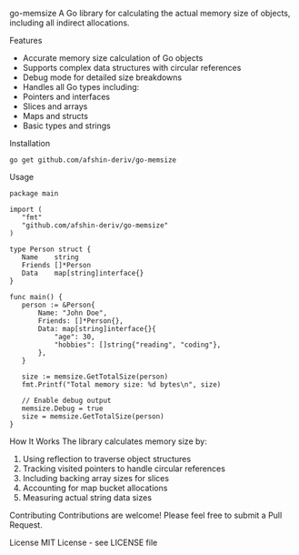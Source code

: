 go-memsize
A Go library for calculating the actual memory size of objects, including all indirect allocations.

Features
- Accurate memory size calculation of Go objects
- Supports complex data structures with circular references
- Debug mode for detailed size breakdowns
- Handles all Go types including:
 - Pointers and interfaces
 - Slices and arrays
 - Maps and structs
 - Basic types and strings

Installation
 ```
 go get github.com/afshin-deriv/go-memsize
 ```

Usage
 ```
 package main

import (
    "fmt"
    "github.com/afshin-deriv/go-memsize"
)

type Person struct {
    Name    string
    Friends []*Person
    Data    map[string]interface{}
}

func main() {
    person := &Person{
        Name: "John Doe",
        Friends: []*Person{},
        Data: map[string]interface{}{
            "age": 30,
            "hobbies": []string{"reading", "coding"},
        },
    }

    size := memsize.GetTotalSize(person)
    fmt.Printf("Total memory size: %d bytes\n", size)

    // Enable debug output
    memsize.Debug = true
    size = memsize.GetTotalSize(person)
}
 ```

How It Works
The library calculates memory size by:

1. Using reflection to traverse object structures
2. Tracking visited pointers to handle circular references
3. Including backing array sizes for slices
4. Accounting for map bucket allocations
5. Measuring actual string data sizes

Contributing
Contributions are welcome! Please feel free to submit a Pull Request.

License
MIT License - see LICENSE file

